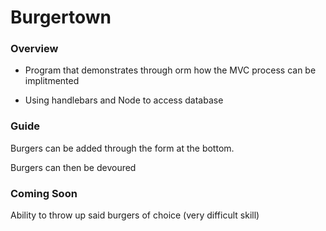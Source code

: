 # Burgertown

### Overview

* Program that demonstrates through orm how the MVC process can be implitmented

* Using handlebars and Node to access database


### Guide

Burgers can be added through the form at the bottom.

Burgers can then be devoured


### Coming Soon

Ability to throw up said burgers of choice (very difficult skill)